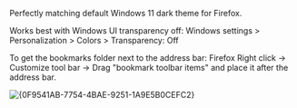 Perfectly matching default Windows 11 dark theme for Firefox.


Works best with Windows UI transparency off: Windows settings > Personalization > Colors > Transparency: Off


To get the bookmarks folder next to the address bar: Firefox Right click -> Customize tool bar -> Drag "bookmark toolbar items" and place it after the address bar.


![{0F9541AB-7754-4BAE-9251-1A9E5B0CEFC2}](https://github.com/user-attachments/assets/67ed723a-2cd4-4247-a910-4b11c8b6c333)

